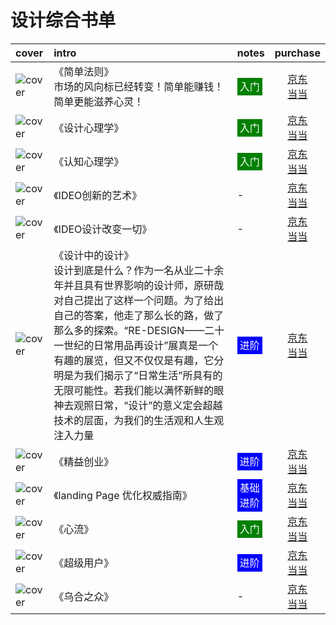 # 设计综合书单

|cover|intro|notes|purchase|
|:--|:--|:--|:--:|
|![cover](https://guidelines.cc/s2595180.jpg)|《简单法则》 <br />市场的风向标已经转变！简单能赚钱！简单更能滋养心灵！ | <span style="background:green;color:white;padding:4px;">入门</span> |[京东](https://search.jd.com/Search?keyword=简单法则&enc=utf-8)<br />[当当](http://search.dangdang.com/?key=简单法则) |
|![cover](https://guidelines.cc/s29343710.jpg)| 《设计心理学》| <span style="background:green;color:white;padding:4px;">入门</span> |[京东](https://search.jd.com/Search?keyword=设计心理学&enc=utf-8)<br />[当当](http://search.dangdang.com/?key=设计心理学) |
|![cover](https://guidelines.cc/s7059106.jpg)| 《认知心理学》 | <span style="background:green;color:white;padding:4px;">入门</span> |[京东](https://search.jd.com/Search?keyword=认知心理学&enc=utf-8)<br />[当当](http://search.dangdang.com/?key=认知心理学) |
|![cover](https://guidelines.cc/s4219267.jpg)| 《IDEO创新的艺术》 | - |[京东](https://search.jd.com/Search?keyword=IDEO创新的艺术&enc=utf-8)<br />[当当](http://search.dangdang.com/?key=IDEO创新的艺术) |
|![cover](https://guidelines.cc/s6514475.jpg)| 《IDEO设计改变一切》 | - |[京东](https://search.jd.com/Search?keyword=IDEO设计改变一切&enc=utf-8)<br />[当当](http://search.dangdang.com/?key=IDEO设计改变一切) |
|![cover](https://guidelines.cc/s2165932.jpg)| 《设计中的设计》<br /> 设计到底是什么？作为一名从业二十余年并且具有世界影响的设计师，原研哉对自己提出了这样一个问题。为了给出自己的答案，他走了那么长的路，做了那么多的探索。“RE-DESIGN——二十一世纪的日常用品再设计”展真是一个有趣的展览，但又不仅仅是有趣，它分明是为我们揭示了“日常生活”所具有的无限可能性。若我们能以满怀新鲜的眼神去观照日常，“设计”的意义定会超越技术的层面，为我们的生活观和人生观注入力量| <span style="background:blue;color:white;padding:4px;">进阶</span> |[京东](https://search.jd.com/Search?keyword=设计中的设计&enc=utf-8)<br />[当当](http://search.dangdang.com/?key=设计中的设计) |
|![cover](https://guidelines.cc/s11137256.jpg)| 《精益创业》 | <span style="background:blue;color:white;padding:4px;">进阶</span> |[京东](https://search.jd.com/Search?keyword=精益创业&enc=utf-8)<br />[当当](http://search.dangdang.com/?key=精益创业) |
|![cover](https://guidelines.cc/s3906878.jpg)| 《landing Page 优化权威指南》 | <span style="background:blue;color:white;padding:4px;">基础</span><br ><span style="background:blue;color:white;padding:4px;">进阶</span>|[京东](https://search.jd.com/Search?keyword=landing%20Page%20优化权威指南&enc=utf-8)<br />[当当](http://search.dangdang.com/?key=landing%20Page%20优化权威指南) |
|![cover](https://guidelines.cc/s29595585.jpg)| 《心流》 | <span style="background:green;color:white;padding:4px;">入门</span> |[京东](https://search.jd.com/Search?keyword=心流&enc=utf-8)<br />[当当](http://search.dangdang.com/?key=心流) |
|![cover](https://guidelines.cc/s29535393.jpg)| 《超级用户》 | <span style="background:blue;color:white;padding:4px;">进阶</span> |[京东](https://search.jd.com/Search?keyword=超级用户&enc=utf-8)<br />[当当](http://search.dangdang.com/?key=超级用户) |
|![cover](https://guidelines.cc/s1988393.jpg)| 《乌合之众》 | - |[京东](https://search.jd.com/Search?keyword=乌合之众&enc=utf-8)<br />[当当](http://search.dangdang.com/?key=乌合之众) |